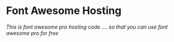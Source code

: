 # Font Awesome Hosting
*This is font awesome pro hosting code .... so that you can use font awesome pro for free*
